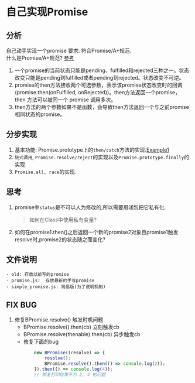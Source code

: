 # 自己实现Promise

## 分析
自己动手实现一个promise
要求: 符合Promise/A+规范.   
什么是Promise/A+规范? [参考](http://www.ituring.com.cn/article/66566)
1. 一个promise的当前状态只能是pending、fulfilled和rejected三种之一。状态改变只能是pending到fulfilled或者pending到rejected。状态改变不可逆。
2. promise的then方法接收两个可选参数，表示该promise状态改变时的回调(promise.then(onFulfilled, onRejected))。then方法返回一个promise，then 方法可以被同一个 promise 调用多次。
3. then方法的两个参数如果不是函数，会导致then方法返回一个与之前promise相同状态的promise。



## 分步实现
1. 基本功能: Promise.prototype上的`then/catch`方法的实现.[Example1]()
2. `链式调用`, `Promise.resolve/reject`的实现以及`Promise.prototype.finally`的实现.
3. `Promise.all, race`的实现.



## 思考
1. promise中`status`是不可以人为修改的,所以需要用闭包把它私有化. 
    > 如何在Class中使用私有变量?
2. 如何在promise1.then()之后返回一个新的promise2对象且promise1触发resolve时,promise2的状态随之而变化?


## 文件说明
    - old: 存放以前写的promise
    - promise.js:  存放最新的手写promise
    - simple_promise.js: 简易版(为了说明机制)


## FIX BUG
1. 修复BPromise.resolve() 触发时机问题
   - BPromise.resolve().then(cb) 立刻触发cb
   - BPromise.resolve(thenable).then(cb)  异步触发cb
   - 修复下面的bug  
        ```javascript
            new BPromise((resolve) => {
                resolve();
                BPromise.resolve().then(() => console.log(2));
            }).then(() => console.log(4));
            // 修复打印结果不为 2, 4 的问题 
        ```
